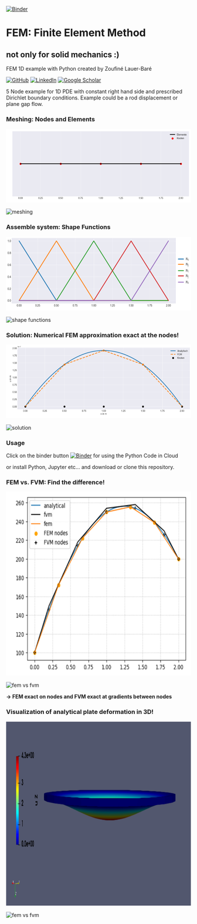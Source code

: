 [![Binder](https://mybinder.org/badge_logo.svg)](https://mybinder.org/v2/gh/zolabar/FEM/HEAD)

# FEM: Finite Element Method 
## not only for solid mechanics :)

FEM 1D example with Python created by Zoufiné Lauer-Baré

[![GitHub](https://img.shields.io/badge/github-%23121011.svg?style=for-the-badge&logo=github&logoColor=white)](https://github.com/zolabar)
[![LinkedIn](https://img.shields.io/badge/linkedin-%230077B5.svg?style=for-the-badge&logo=linkedin&logoColor=white)](https://www.linkedin.com/in/zoufine-lauer-bare-14677a77)
[![Google Scholar](https://img.shields.io/badge/google%20scholar-4285F4?style=for-the-badge&logo=google%20assistant&logoColor=white)](https://scholar.google.com/citations?user=Gsm7ZzUAAAAJ&hl=en&oi=sra)

5 Node example for 1D PDE with constant right hand side and prescribed Dirichlet boundary conditions. Example could be a rod displacement or plane gap flow.

### Meshing: Nodes and Elements

<img src=FIGURES/diskretisierung.PNG height='200'>

![meshing](/FEM/assets/diskretisierung.PNG)

### Assemble system: Shape Functions

<img src=FIGURES/formfunktionen.PNG height='200'>

![shape functions](/FEM/assets/formfunktionen.PNG)

### Solution: Numerical FEM approximation exact at the nodes!

<img src=FIGURES/verschiebung.PNG height='200'>

![solution](/FEM/assets/verschiebung.PNG)

### Usage

Click on the binder button [![Binder](https://mybinder.org/badge_logo.svg)](https://mybinder.org/v2/gh/zolabar/FEM/HEAD) for using the Python Code in Cloud

or install Python, Jupyter etc... and download or clone this repository.


### FEM vs. FVM: Find the difference!

<img src=FIGURES/fem_vs_fvm.PNG height='500'>

![fem vs fvm](/FEM/assets/fem_vs_fvm.PNG)

**-> FEM exact on nodes and FVM exact at gradients between nodes**

### Visualization of analytical plate deformation in 3D!

<img src=FIGURES/plate_analytical_uz_scaled.PNG height='500'>

![fem vs fvm](/FEM/assets/plate_analytical_uz_scaled.PNG)


